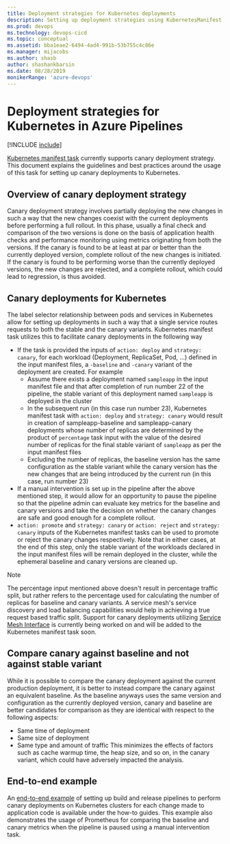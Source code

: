 ```yaml
---
title: Deployment strategies for Kubernetes deployments
description: Setting up deployment strategies using KubernetesManifest task
ms.prod: devops
ms.technology: devops-cicd
ms.topic: conceptual
ms.assetid: bba1eae2-6494-4ad4-991b-53b755c4c86e
ms.manager: mijacobs
ms.author: shasb
author: shashankbarsin
ms.date: 08/28/2019
monikerRange: 'azure-devops'
---
```


# Deployment strategies for Kubernetes in Azure Pipelines
[!INCLUDE [include](../../_shared/version-team-services.md)]

[Kubernetes manifest task](../../tasks/deploy/kubernetes-manifest.md) currently supports canary deployment strategy. This document explains the guidelines and best practices around the usage of this task for setting up canary deployments to Kubernetes.

## Overview of canary deployment strategy
Canary deployment strategy involves partially deploying the new changes in such a way that the new changes coexist with the current deployments before performing a full rollout. In this phase, usually a final check and comparison of the two versions is done on the basis of application health checks and performance monitoring using metrics originating from both the versions. If the canary is found to be at least at par or better than the currently deployed version, complete rollout of the new changes is initiated. If the canary is found to be performing worse than the currently deployed versions, the new changes are rejected, and a complete rollout, which could lead to regression, is thus avoided.

## Canary deployments for Kubernetes
The label selector relationship between pods and services in Kubernetes allow for setting up deployments in such a way that a single service routes requests to both the stable and the canary variants. Kubernetes manifest task utilizes this to facilitate canary deployments in the following way
- If the task is provided the inputs of `action: deploy` and `strategy: canary`, for each workload (Deployment, ReplicaSet, Pod, ...) defined in the input manifest files, a `-baseline` and `-canary` variant of the deployment are created. For example
    - Assume there exists a deployment named `sampleapp` in the input manifest file and that after completion of run number 22 of the pipeline, the stable variant of this deployment named `sampleapp` is deployed in the cluster
    - In the subsequent run (in this case run number 23), Kubernetes manifest task with `action: deploy` and `strategy: canary` would result in creation of sampleapp-baseline and sampleapp-canary deployments whose number of replicas are determined by the product of `percentage` task input with the value of the desired number of replicas for the final stable variant of `sampleapp` as per the input manifest files
    - Excluding the number of replicas, the baseline version has the same configuration as the stable variant while the canary version has the new changes that are being introduced by the current run (in this case, run number 23)
- If a manual intervention is set up in the pipeline after the above mentioned step, it would allow for an opportunity to pause the pipeline so that the pipeline admin can evaluate key metrics for the baseline and canary versions and take the decision on whether the canary changes are safe and good enough for a complete rollout.
- `action: promote` and `strategy: canary` or `action: reject` and `strategy: canary` inputs of the Kubernetes manifest tasks can be used to promote or reject the canary changes respectively. Note that in either cases, at the end of this step, only the stable variant of the workloads declared in the input manifest files will be remain deployed in the cluster, while the ephemeral baseline and canary versions are cleaned up.

> [!NOTE]
> The percentage input mentioned above doesn't result in percentage traffic split, but rather refers to the percentage used for calculating the number of replicas for baseline and canary variants. 
> A service mesh's service discovery and load balancing capabilities would help in achieving a true request based traffic split. Support for canary deployments utilizing [Service Mesh Interface](https://smi-spec.io) is currently being worked on and will be added to the Kubernetes manifest task soon.

## Compare canary against baseline and not against stable variant

While it is possible to compare the canary deployment against the current production deployment, it is better to instead compare the canary against an equivalent baseline. As the baseline anyways uses the same version and configuration as the currently deployed version, canary and baseline are better candidates for comparison as they are identical with respect to the following aspects:

- Same time of deployment
- Same size of deployment
- Same type and amount of traffic
This minimizes the effects of factors such as cache warmup time, the heap size, and so on, in the canary variant, which could have adversely impacted the analysis.

## End-to-end example

An [end-to-end example](./canary-demo.md) of setting up build and release pipelines to perform canary deployments on Kubernetes clusters for each change made to application code is available under the how-to guides. This example also demonstrates the usage of Prometheus for comparing the baseline and canary metrics when the pipeline is paused using a manual intervention task.
 
